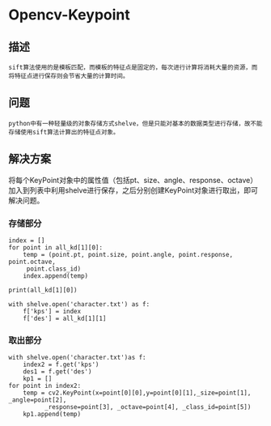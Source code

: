 # Opencv-Keypoint
## 描述
```
sift算法使用的是模板匹配，而模板的特征点是固定的，每次进行计算将消耗大量的资源，而将特征点进行保存则会节省大量的计算时间。  
```
## 问题
```
python中有一种轻量级的对象存储方式shelve，但是只能对基本的数据类型进行存储，故不能存储使用sift算法计算出的特征点对象。

```
## 解决方案
将每个KeyPoint对象中的属性值（包括pt、size、angle、response、octave）加入到列表中利用shelve进行保存，之后分别创建KeyPoint对象进行取出，即可解决问题。
### 存储部分
```
index = []
for point in all_kd[1][0]:
    temp = (point.pt, point.size, point.angle, point.response, point.octave,
     point.class_id)
    index.append(temp)

print(all_kd[1][0])

with shelve.open('character.txt') as f:
    f['kps'] = index
    f['des'] = all_kd[1][1]
```
### 取出部分
```
with shelve.open('character.txt')as f:
    index2 = f.get('kps')
    des1 = f.get('des')
    kp1 = []
for point in index2:
    temp = cv2.KeyPoint(x=point[0][0],y=point[0][1],_size=point[1], _angle=point[2],
          _response=point[3], _octave=point[4], _class_id=point[5])
    kp1.append(temp)
```
